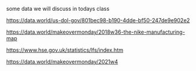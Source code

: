 some data we will discuss in todays class 

https://data.world/us-dol-gov/801bec98-b190-4dde-bf50-247de9e902e2

https://data.world/makeovermonday/2018w36-the-nike-manufacturing-map

https://www.hse.gov.uk/statistics/lfs/index.htm

https://data.world/makeovermonday/2021w4
